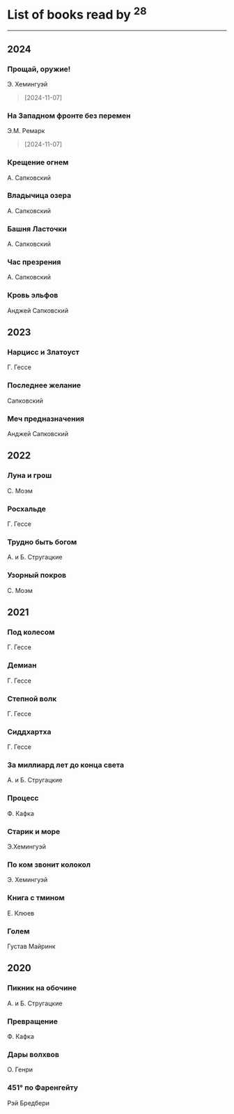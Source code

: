 # List of books read by [](https://plus.google.com/u/0/107756383717359753203/)<sup>28</sup>
---

## 2024

### Прощай, оружие!
Э. Хемингуэй
> [2024-11-07] 


### На Западном фронте без перемен
Э.М. Ремарк
> [2024-11-07] 


### Крещение огнем
А. Сапковский


### Владычица озера
А. Сапковский


### Башня Ласточки
А. Сапковский


### Час презрения
А. Сапковский


### Кровь эльфов
Анджей Сапковский



## 2023

### Нарцисс и Златоуст
Г. Гессе


### Последнее желание
Сапковский


### Меч предназначения
Анджей Сапковский



## 2022

### Луна и грош
С. Моэм


### Росхальде
Г. Гессе


### Трудно быть богом
А. и Б. Стругацкие


### Узорный покров
С. Моэм



## 2021

### Под колесом
Г. Гессе


### Демиан
Г. Гессе


### Степной волк
Г. Гессе


### Сиддхартха
Г. Гессе


### За миллиард лет до конца света
А. и Б. Стругацкие


### Процесс
Ф. Кафка


### Старик и море
Э.Хемингуэй


### По ком звонит колокол
Э. Хемингуэй


### Книга с тмином
Е. Клюев


### Голем
Густав Майринк



## 2020

### Пикник на обочине
А. и Б. Стругацкие


### Превращение
Ф. Кафка


### Дары волхвов
О. Генри


### 451° по Фаренгейту
Рэй Бредбери



